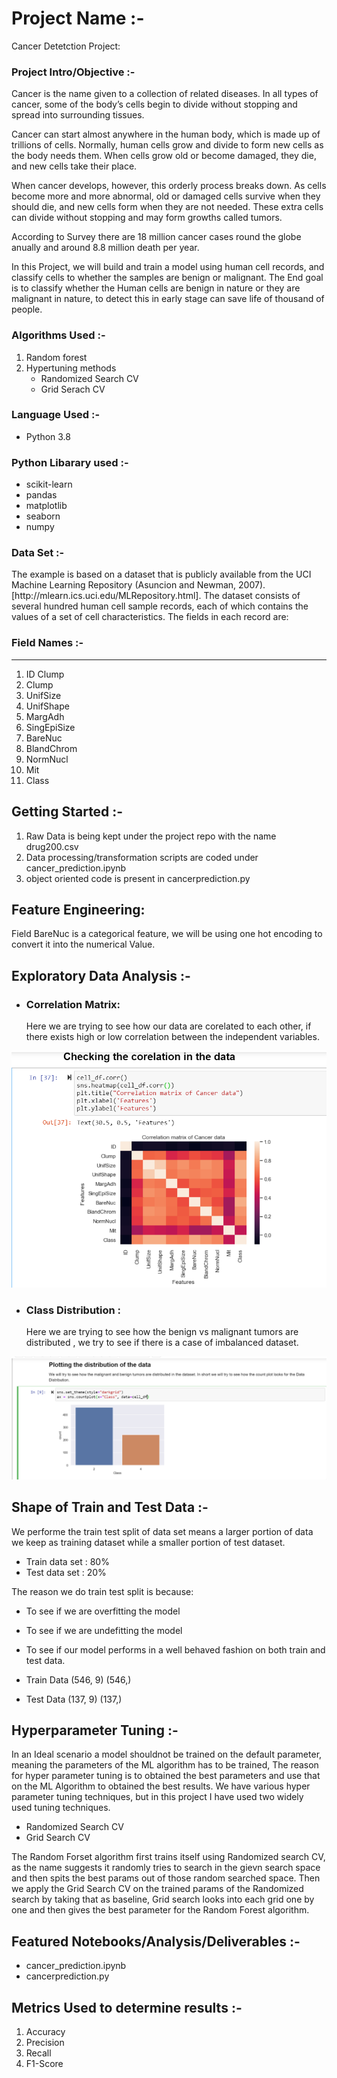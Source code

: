 # Project Name :-
Cancer Detetction Project: 

### Project Intro/Objective :-
Cancer is the name given to a collection of related diseases. In all types of cancer, some of the body’s cells begin to divide without stopping and spread into surrounding tissues.

Cancer can start almost anywhere in the human body, which is made up of trillions of cells. Normally, human cells grow and divide to form new cells as the body needs them. When cells grow old or become damaged, they die, and new cells take their place.

When cancer develops, however, this orderly process breaks down. As cells become more and more abnormal, old or damaged cells survive when they should die, and new cells form when they are not needed. These extra cells can divide without stopping and may form growths called tumors.

According to Survey there are 18 million cancer cases round the globe anually and around 8.8 million death per year.

In this Project, we will build and train a model using human cell records, and classify cells to whether the samples are benign or malignant. 
The End goal is to classify whether the Human cells are benign in nature or they are malignant in nature, to detect this in early stage can save life of thousand of people.


### Algorithms Used :-
1. Random forest
2. Hypertuning methods
    - Randomized Search CV
    - Grid Serach CV

### Language Used :-
- Python 3.8
### Python Libarary used :-
- scikit-learn
- pandas
- matplotlib
- seaborn
- numpy

### Data Set :- 
<p> The example is based on a dataset that is publicly available from the UCI Machine Learning Repository (Asuncion and Newman, 2007).[http://mlearn.ics.uci.edu/MLRepository.html]. The dataset consists of several hundred human cell sample records, each of which contains the values of a set of cell characteristics. The fields in each record are: </p>

### Field Names :-
----------------------------------------
1. ID	Clump       
2. Clump	        
3. UnifSize	    
4. UnifShape	    
5. MargAdh	    
6. SingEpiSize	
7. BareNuc	    
8. BlandChrom	    
9. NormNucl	    
10. Mit	        
11. Class	        

## Getting Started :-

1. Raw Data is being kept under the project repo with the name drug200.csv    
2. Data processing/transformation scripts are coded under cancer_prediction.ipynb
3. object oriented code is present in cancerprediction.py

## Feature Engineering:
   Field BareNuc is a categorical feature, we will be using one hot encoding to convert it into the numerical Value.
   
## Exploratory Data Analysis :-
- ### Correlation Matrix: 
     Here we are trying to see how our data are corelated to each other, if there exists high or low 
     correlation between the independent variables.
      
![](Images/Capture.PNG)

- ### Class Distribution : 
     Here we are trying to see how the benign vs malignant tumors are distributed , 
      we try to see if there is a case of imbalanced dataset.

![](Images/Capture_cancer.PNG)


## Shape of Train and Test Data :-
   We performe the train test split of data set means a larger portion of data we keep as training dataset while a smaller portion of test dataset.
   - Train data set : 80%
   - Test data set : 20% 
   
   The reason we do train test split is because:
   - To see if we are overfitting the model
   - To see if we are undefitting the model
   - To see if our model performs in a well behaved fashion on both train and test data.

- Train Data (546, 9) (546,)
- Test Data (137, 9) (137,)

## Hyperparameter Tuning :-
   In an Ideal scenario a model shouldnot be trained on the default parameter, meaning the parameters of the ML algorithm has to be trained,
   The reason for hyper parameter tuning is to obtained the best parameters and use that on the ML Algorithm to obtained the best results.
   We have various hyper parameter tuning techniques, but in this project I have used two widely used tuning techniques.
   - Randomized Search CV
   - Grid Search CV
   
   The Random Forset algorithm first trains itself using Randomized search CV, as the name suggests it randomly tries to search in the gievn search space
   and then spits the best params out of those random searched space.
   Then we apply the Grid Search CV on the trained params of the Randomized search by taking that as baseline, Grid search looks into each grid one by one and then
   gives the best parameter for the Random Forest algorithm.


## Featured Notebooks/Analysis/Deliverables :-
- cancer_prediction.ipynb
- cancerprediction.py


## Metrics Used to determine results :-
1. Accuracy <br/>
2. Precision <br/>
3. Recall <br/>
4. F1-Score <br/>
